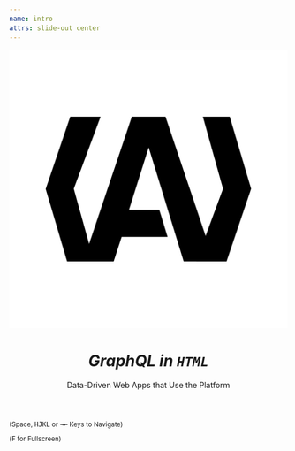 ```yaml
---
name: intro
attrs: slide-out center
---
```


<header id="intro-header" flex center wrap>
  <img src="/logo.svg" alt=""/>
  
  # _GraphQL_ _in `HTML`_

  <p center fullwidth>Data-Driven Web Apps that Use the Platform</p>
</header>

<small id="keys-legend" center>

  (Space, <kbd>H</kbd><kbd>J</kbd><kbd>K</kbd><kbd>L</kbd> or <kbd>→</kbd><kbd>←</kbd> Keys to Navigate)

  (<kbd>F</kbd> for Fullscreen)

</small>
